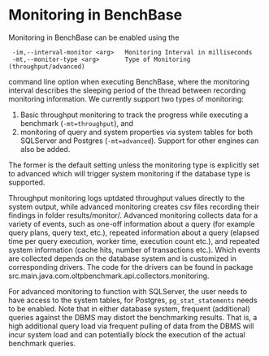 # Monitoring in BenchBase

Monitoring in BenchBase can be enabled using the
```text
 -im,--interval-monitor <arg>   Monitoring Interval in milliseconds
 -mt,--monitor-type <arg>       Type of Monitoring (throughput/advanced)
```
command line option when executing BenchBase, where the monitoring interval describes the sleeping period of the thread between recording monitoring information.
We currently support two types of monitoring:

1. Basic throughput monitoring to track the progress while executing a benchmark (`-mt=throughput`), and
2. monitoring of query and system properties via system tables for both SQLServer and Postgres (`-mt=advanced`).
    Support for other engines can also be added.

The former is the default setting unless the monitoring type is explicitly set to advanced which will trigger system monitoring if the database type is supported.

Throughput monitoring logs uptdated throughput values directly to the system output, while advanced monitoring creates csv files recording their findings in folder results/monitor/.
Advanced monitoring collects data for a variety of events, such as one-off information about a query (for example query plans, query text, etc.), repeated information about a query (elapsed time per query execution, worker time, execution count etc.), and repeated system information (cache hits, number of transactions etc.).
Which events are collected depends on the database system and is customized in corresponding drivers.
The code for the drivers can be found in package src.main.java.com.oltpbenchmark.api.collectors.monitoring.

For advanced monitoring to function with SQLServer, the user needs to have access to the system tables, for Postgres, `pg_stat_statements` needs to be enabled.
Note that in either database system, frequent (additional) queries against the DBMS may distort the benchmarking results.
That is, a high additional query load via frequent pulling of data from the DBMS will incur system load and can potentially block the execution of the actual benchmark queries.